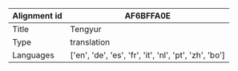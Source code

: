 |Alignment id | AF6BFFA0E
| --- | --- 
|Title | Tengyur 
|Type | translation
|Languages | ['en', 'de', 'es', 'fr', 'it', 'nl', 'pt', 'zh', 'bo']